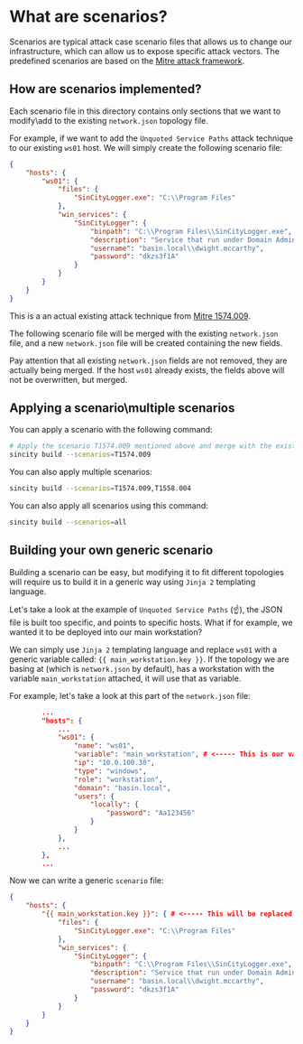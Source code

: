 # What are scenarios?

Scenarios are typical attack case scenario files that allows us to change our infrastructure, which can allow us to expose specific attack vectors.
The predefined scenarios are based on the [Mitre attack framework](https://attack.mitre.org/).

## How are scenarios implemented?

Each scenario file in this directory contains only sections that we want to modify\add to the existing `network.json` topology file.

For example, if we want to add the `Unquoted Service Paths` attack technique to our existing `ws01` host. We will simply create the following scenario file:

```json
{
    "hosts": {
        "ws01": {
            "files": {
                "SinCityLogger.exe": "C:\\Program Files"
            },
            "win_services": {
                "SinCityLogger": {
                    "binpath": "C:\\Program Files\\SinCityLogger.exe",
                    "description": "Service that run under Domain Admin context",
                    "username": "basin.local\\dwight.mccarthy",
                    "password": "dkzs3f1A"
                }
            }
        }
    }
}
```

This is a an actual existing attack technique from [Mitre 1574.009](https://attack.mitre.org/techniques/T1574/009/).

The following scenario file will be merged with the existing `network.json` file, and a new `network.json` file will be created containing the new fields.

Pay attention that all existing `network.json` fields are not removed, they are actually being merged. If the host `ws01` already exists, the fields above will not be overwritten, but merged.

## Applying a scenario\multiple scenarios

You can apply a scenario with the following command:

```bash
# Apply the scenario T1574.009 mentioned above and merge with the existing `network.json`
sincity build --scenarios=T1574.009
```

You can also apply multiple scenarios:

```bash
sincity build --scenarios=T1574.009,T1558.004
```

You can also apply all scenarios using this command:

```bash
sincity build --scenarios=all
```

## Building your own generic scenario

Building a scenario can be easy, but modifying it to fit different topologies will require us to build it in a generic way using `Jinja 2` templating language.

Let's take a look at the example of `Unquoted Service Paths` (☝️), the JSON file is built too specific, and points to specific hosts. What if for example, we wanted it to be deployed into our main workstation?

We can simply use `Jinja 2` templating language and replace `ws01` with a generic variable called: `{{ main_workstation.key }}`. If the topology we are basing at (which is `network.json` by default), has a workstation with the variable `main_workstation` attached, it will use that as variable.

For example, let's take a look at this part of the `network.json` file:

```json
        ...
        "hosts": {
            ...
            "ws01": {
                "name": "ws01",
                "variable": "main_workstation", # <----- This is our variable
                "ip": "10.0.100.30",
                "type": "windows",
                "role": "workstation",
                "domain": "basin.local",
                "users": {
                    "locally": {
                        "password": "Aa123456"
                    }
                }
            },
            ...
        },
        ...
```

Now we can write a generic `scenario` file:

```json
{
    "hosts": {
        "{{ main_workstation.key }}": { # <----- This will be replaced with our workstation name instead
            "files": {
                "SinCityLogger.exe": "C:\\Program Files"
            },
            "win_services": {
                "SinCityLogger": {
                    "binpath": "C:\\Program Files\\SinCityLogger.exe",
                    "description": "Service that run under Domain Admin context",
                    "username": "basin.local\\dwight.mccarthy",
                    "password": "dkzs3f1A"
                }
            }
        }
    }
}
```